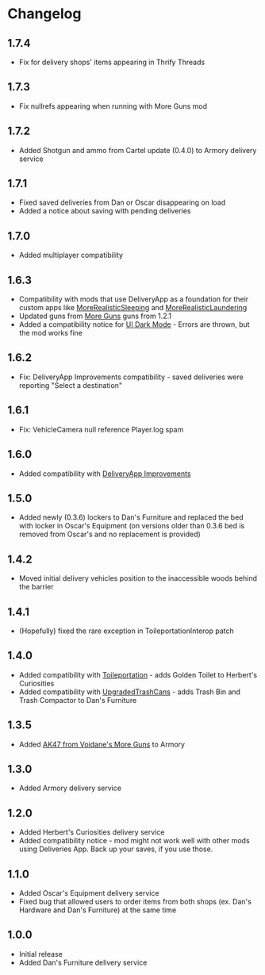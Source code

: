 # Changelog

## 1.7.4
- Fix for delivery shops' items appearing in Thrify Threads
## 1.7.3
- Fix nullrefs appearing when running with More Guns mod
## 1.7.2
- Added Shotgun and ammo from Cartel update (0.4.0) to Armory delivery service
## 1.7.1
- Fixed saved deliveries from Dan or Oscar disappearing on load
- Added a notice about saving with pending deliveries
## 1.7.0
- Added multiplayer compatibility
## 1.6.3
- Compatibility with mods that use DeliveryApp as a foundation for their custom apps like [MoreRealisticSleeping](https://thunderstore.io/c/schedule-i/p/KampfBallerina/MoreRealisticSleeping/) and [MoreRealisticLaundering](https://thunderstore.io/c/schedule-i/p/KampfBallerina/MoreRealisticLaundering/)
- Updated guns from [More Guns](https://thunderstore.io/c/schedule-i/p/Universal/MoreGuns/) guns from 1.2.1
- Added a compatibility notice for [UI Dark Mode](https://www.nexusmods.com/schedule1/mods/554) - Errors are thrown, but the mod works fine
## 1.6.2
- Fix: DeliveryApp Improvements compatibility - saved deliveries were reporting "Select a destination"
## 1.6.1
- Fix: VehicleCamera null reference Player.log spam
## 1.6.0
- Added compatibility with [DeliveryApp Improvements](https://www.nexusmods.com/schedule1/mods/521)
## 1.5.0
- Added newly (0.3.6) lockers to Dan's Furniture and replaced the bed with locker in Oscar's Equipment (on versions older than 0.3.6 bed is removed from Oscar's and no replacement is provided)
## 1.4.2
- Moved initial delivery vehicles position to the inaccessible woods behind the barrier
## 1.4.1
- (Hopefully) fixed the rare exception in ToileportationInterop patch
## 1.4.0
- Added compatibility with [Toileportation](https://thunderstore.io/c/schedule-i/p/weedeej/Toileportation/) - adds Golden Toilet to Herbert's Curiosities
- Added compatibility with [UpgradedTrashCans](https://thunderstore.io/c/schedule-i/p/j0ckinjz/UpgradedTrashCans_Mono/) - adds Trash Bin and Trash Compactor to Dan's Furniture
## 1.3.5
- Added [AK47 from Voidane's More Guns](https://thunderstore.io/c/schedule-i/p/Universal/MoreGuns/) to Armory
## 1.3.0
- Added Armory delivery service
## 1.2.0
- Added Herbert's Curiosities delivery service
- Added compatibility notice - mod might not work well with other mods using Deliveries App. Back up your saves, if you use those.
## 1.1.0
- Added Oscar's Equipment delivery service
- Fixed bug that allowed users to order items from both shops (ex. Dan's Hardware and Dan's Furniture) at the same time
## 1.0.0
- Initial release
- Added Dan's Furniture delivery service
